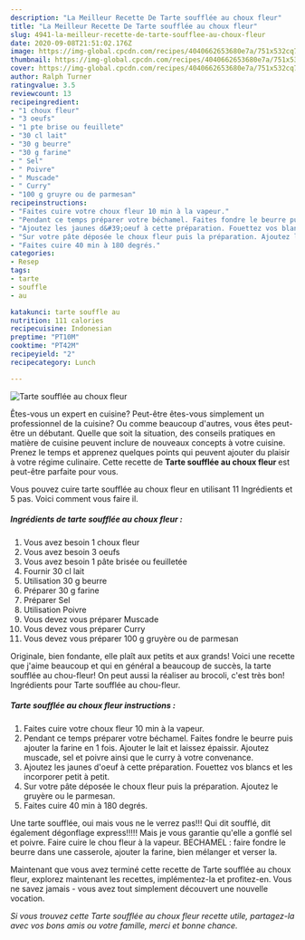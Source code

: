 ```yaml
---
description: "La Meilleur Recette De Tarte soufflée au choux fleur"
title: "La Meilleur Recette De Tarte soufflée au choux fleur"
slug: 4941-la-meilleur-recette-de-tarte-soufflee-au-choux-fleur
date: 2020-09-08T21:51:02.176Z
image: https://img-global.cpcdn.com/recipes/4040662653680e7a/751x532cq70/tarte-soufflee-au-choux-fleur-photo-principale-de-la-recette.jpg
thumbnail: https://img-global.cpcdn.com/recipes/4040662653680e7a/751x532cq70/tarte-soufflee-au-choux-fleur-photo-principale-de-la-recette.jpg
cover: https://img-global.cpcdn.com/recipes/4040662653680e7a/751x532cq70/tarte-soufflee-au-choux-fleur-photo-principale-de-la-recette.jpg
author: Ralph Turner
ratingvalue: 3.5
reviewcount: 13
recipeingredient:
- "1 choux fleur"
- "3 oeufs"
- "1 pte brise ou feuillete"
- "30 cl lait"
- "30 g beurre"
- "30 g farine"
- " Sel"
- " Poivre"
- " Muscade"
- " Curry"
- "100 g gruyre ou de parmesan"
recipeinstructions:
- "Faites cuire votre choux fleur 10 min à la vapeur."
- "Pendant ce temps préparer votre béchamel. Faites fondre le beurre puis ajouter la farine en 1 fois. Ajouter le lait et laissez épaissir. Ajoutez muscade, sel et poivre ainsi que le curry à votre convenance."
- "Ajoutez les jaunes d&#39;oeuf à cette préparation. Fouettez vos blancs et les incorporer petit à petit."
- "Sur votre pâte déposée le choux fleur puis la préparation. Ajoutez le gruyère ou le parmesan."
- "Faites cuire 40 min à 180 degrés."
categories:
- Resep
tags:
- tarte
- souffle
- au

katakunci: tarte souffle au 
nutrition: 111 calories
recipecuisine: Indonesian
preptime: "PT10M"
cooktime: "PT42M"
recipeyield: "2"
recipecategory: Lunch

---
```



![Tarte soufflée au choux fleur](https://img-global.cpcdn.com/recipes/4040662653680e7a/751x532cq70/tarte-soufflee-au-choux-fleur-photo-principale-de-la-recette.jpg)

Êtes-vous un expert en cuisine? Peut-être êtes-vous simplement un professionnel de la cuisine? Ou comme beaucoup d'autres, vous êtes peut-être un débutant. Quelle que soit la situation, des conseils pratiques en matière de cuisine peuvent inclure de nouveaux concepts à votre cuisine. Prenez le temps et apprenez quelques points qui peuvent ajouter du plaisir à votre régime culinaire. Cette recette de <strong> Tarte soufflée au choux fleur </strong> est peut-être parfaite pour vous.

<!--inarticleads1-->

Vous pouvez cuire tarte soufflée au choux fleur en utilisant 11 Ingrédients et 5 pas. Voici comment vous faire il.

##### Ingrédients de tarte soufflée au choux fleur :

1. Vous avez besoin 1 choux fleur
1. Vous avez besoin 3 oeufs
1. Vous avez besoin 1 pâte brisée ou feuilletée
1. Fournir 30 cl lait
1. Utilisation 30 g beurre
1. Préparer 30 g farine
1. Préparer  Sel
1. Utilisation  Poivre
1. Vous devez vous préparer  Muscade
1. Vous devez vous préparer  Curry
1. Vous devez vous préparer 100 g gruyère ou de parmesan


Originale, bien fondante, elle plaît aux petits et aux grands! Voici une recette que j&#39;aime beaucoup et qui en général a beaucoup de succès, la tarte soufflée au chou-fleur! On peut aussi la réaliser au brocoli, c&#39;est très bon! Ingrédients pour Tarte soufflée au chou-fleur. 

<!--inarticleads2-->

##### Tarte soufflée au choux fleur instructions :

1. Faites cuire votre choux fleur 10 min à la vapeur.
1. Pendant ce temps préparer votre béchamel. Faites fondre le beurre puis ajouter la farine en 1 fois. Ajouter le lait et laissez épaissir. Ajoutez muscade, sel et poivre ainsi que le curry à votre convenance.
1. Ajoutez les jaunes d&#39;oeuf à cette préparation. Fouettez vos blancs et les incorporer petit à petit.
1. Sur votre pâte déposée le choux fleur puis la préparation. Ajoutez le gruyère ou le parmesan.
1. Faites cuire 40 min à 180 degrés.


Une tarte soufflée, oui mais vous ne le verrez pas!!! Qui dit soufflé, dit également dégonflage express!!!!! Mais je vous garantie qu&#39;elle a gonflé sel et poivre. Faire cuire le chou fleur à la vapeur. BECHAMEL : faire fondre le beurre dans une casserole, ajouter la farine, bien mélanger et verser la. 

<!--inarticleads1-->

<p>
Maintenant que vous avez terminé cette recette de Tarte soufflée au choux fleur, explorez maintenant les recettes, implémentez-la et profitez-en. Vous ne savez jamais - vous avez tout simplement découvert une nouvelle vocation.
</p>

<p>
<i>Si vous trouvez cette Tarte soufflée au choux fleur recette utile, partagez-la avec vos bons amis ou votre famille, merci et bonne chance.</i>
</p>

